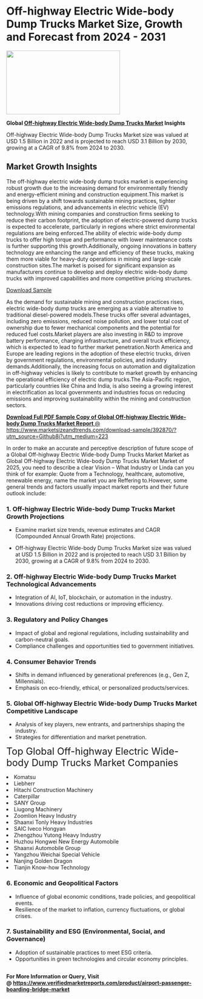 <H1>Off-highway Electric Wide-body Dump Trucks Market Size, Growth and Forecast from 2024 - 2031</H1><img class="aligncenter size-medium wp-image-584254" src="https://thirdeyenews.in/wp-content/uploads/2024/09/Global-Market-Research-300x168.jpeg" alt="" width="300" height="168" /><p><strong>Global&nbsp;<a href="https://www.marketsizeandtrends.com/download-sample/392870/?utm_source=Github8j?utm_medium=223">Off-highway Electric Wide-body Dump Trucks Market</a> Insights</strong></p><p>Off-highway Electric Wide-body Dump Trucks Market size was valued at USD 1.5 Billion in 2022 and is projected to reach USD 3.1 Billion by 2030, growing at a CAGR of 9.8% from 2024 to 2030.</p><p><h2>Market Growth Insights</h2> <p>The off-highway electric wide-body dump trucks market is experiencing robust growth due to the increasing demand for environmentally friendly and energy-efficient mining and construction equipment.This market is being driven by a shift towards sustainable mining practices, tighter emissions regulations, and advancements in electric vehicle (EV) technology.With mining companies and construction firms seeking to reduce their carbon footprint, the adoption of electric-powered dump trucks is expected to accelerate, particularly in regions where strict environmental regulations are being enforced.The ability of electric wide-body dump trucks to offer high torque and performance with lower maintenance costs is further supporting this growth.Additionally, ongoing innovations in battery technology are enhancing the range and efficiency of these trucks, making them more viable for heavy-duty operations in mining and large-scale construction sites.The market is poised for significant expansion as manufacturers continue to develop and deploy electric wide-body dump trucks with improved capabilities and more competitive pricing structures.</p> <p><a href="#">Download Sample</a></p> <p>As the demand for sustainable mining and construction practices rises, electric wide-body dump trucks are emerging as a viable alternative to traditional diesel-powered models.These trucks offer several advantages, including zero emissions, reduced noise pollution, and lower total cost of ownership due to fewer mechanical components and the potential for reduced fuel costs.Market players are also investing in R&D to improve battery performance, charging infrastructure, and overall truck efficiency, which is expected to lead to further market penetration.North America and Europe are leading regions in the adoption of these electric trucks, driven by government regulations, environmental policies, and industry demands.Additionally, the increasing focus on automation and digitalization in off-highway vehicles is likely to contribute to market growth by enhancing the operational efficiency of electric dump trucks.The Asia-Pacific region, particularly countries like China and India, is also seeing a growing interest in electrification as local governments and industries focus on reducing emissions and improving sustainability within the mining and construction sectors.</p> <p><a href="#"></p><p><span class=""><strong>Download Full PDF Sample Copy of Global Off-highway Electric Wide-body Dump Trucks Market Report</strong> @ <a href="https://www.marketsizeandtrends.com/download-sample/392870/?utm_source=Github8j?utm_medium=223" target="_blank">https://www.marketsizeandtrends.com/download-sample/392870/?utm_source=Github8j?utm_medium=223</a></span></p><p>In order to make an accurate and perceptive description of future scope of a Global&nbsp;Off-highway Electric Wide-body Dump Trucks Market Market as Global&nbsp;Off-highway Electric Wide-body Dump Trucks Market Market of 2025, you need to describe a clear Vision &ndash; What Industry or Linda can you think of for example: Quote from a Technology, healthcare, automotive, renewable energy, name the market you are Reffering to.However, some general trends and factors usually impact market reports and their future outlook include:</p><h3>1.&nbsp;<strong>Off-highway Electric Wide-body Dump Trucks Market Growth Projections</strong></h3><ul><li>Examine market size trends, revenue estimates and CAGR (Compounded Annual Growth Rate) projections.</li><li><p>Off-highway Electric Wide-body Dump Trucks Market size was valued at USD 1.5 Billion in 2022 and is projected to reach USD 3.1 Billion by 2030, growing at a CAGR of 9.8% from 2024 to 2030.</p></li></ul><h3>2.&nbsp;<strong>Off-highway Electric Wide-body Dump Trucks Market Technological Advancements</strong></h3><ul><li>Integration of AI, IoT, blockchain, or automation in the industry.</li><li>Innovations driving cost reductions or improving efficiency.</li></ul><h3>3.&nbsp;<strong>Regulatory and Policy Changes</strong></h3><ul><li>Impact of global and regional regulations, including sustainability and carbon-neutral goals.</li><li>Compliance challenges and opportunities tied to government initiatives.</li></ul><h3>4.&nbsp;<strong>Consumer Behavior Trends</strong></h3><ul><li>Shifts in demand influenced by generational preferences (e.g., Gen Z, Millennials).</li><li>Emphasis on eco-friendly, ethical, or personalized products/services.</li></ul><h3>5.&nbsp;<strong>Global Off-highway Electric Wide-body Dump Trucks Market Competitive Landscape</strong></h3><ul><li>Analysis of key players, new entrants, and partnerships shaping the industry.</li><li>Strategies for differentiation and market penetration.</li></ul><p data-pm-slice="1 1 []"><span style="color: inherit; font-family: inherit; font-size: 25px;">Top Global Off-highway Electric Wide-body Dump Trucks Market Companies</span></p><div class="" data-test-id=""><p><li>Komatsu</li><li> Liebherr</li><li> Hitachi Construction Machinery</li><li> Caterpillar</li><li> SANY Group</li><li> Liugong Machinery</li><li> Zoomlion Heavy Industry</li><li> Shaanxi Tonly Heavy Industries</li><li> SAIC Iveco Hongyan</li><li> Zhengzhou Yutong Heavy Industry</li><li> Huzhou Hongwei New Energy Automobile</li><li> Shaanxi Automobile Group</li><li> Yangzhou Weichai Special Vehicle</li><li> Nanjing Golden Dragon</li><li> Tianjin Know-how Technology</li></p></div><h3>6.&nbsp;<strong>Economic and Geopolitical Factors</strong></h3><ul><li>Influence of global economic conditions, trade policies, and geopolitical events.</li><li>Resilience of the market to inflation, currency fluctuations, or global crises.</li></ul><h3>7.&nbsp;<strong>Sustainability and ESG (Environmental, Social, and Governance)</strong></h3><ul><li>Adoption of sustainable practices to meet ESG criteria.</li><li>Opportunities in green technologies and circular economy principles.</li></ul><h2><strong style="font-size: 14px;">For More Information or Query, Visit @&nbsp;</strong><a style="background-color: #ffffff; font-size: 14px;" href="https://www.marketsizeandtrends.com/report/off-highway-electric-wide-body-dump-trucks-market/" target="_blank">https://www.verifiedmarketreports.com/product/airport-passenger-boarding-bridge-market</a></h2>